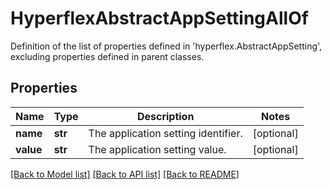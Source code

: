 # HyperflexAbstractAppSettingAllOf

Definition of the list of properties defined in 'hyperflex.AbstractAppSetting', excluding properties defined in parent classes.
## Properties
Name | Type | Description | Notes
------------ | ------------- | ------------- | -------------
**name** | **str** | The application setting identifier. | [optional] 
**value** | **str** | The application setting value. | [optional] 

[[Back to Model list]](../README.md#documentation-for-models) [[Back to API list]](../README.md#documentation-for-api-endpoints) [[Back to README]](../README.md)


